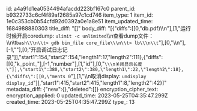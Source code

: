 id: a4a91d1ea0534494afacdd223bf167c0
parent_id: b9322733c6cf4f89af2685a97c1cd746
item_type: 1
item_id: 1e0c353cb0b54cfd92d0392a0e1a8e51
item_updated_time: 1684988880303
title_diff: "[]"
body_diff: "[{\"diffs\":[[0,\"db.pdf)\\\n\"],[1,\"运行时候开启coredump: `ulimit -c unlimited`\\\n查看dump文件： \\\n\\t```bash\\\n\\t> gdb bin_file core_file\\\n\\t> lb\\\n\\t```\"],[0,\"\\\n\"],[-1,\"\"],[0,\"开启调试日志记录\"]],\"start1\":154,\"start2\":154,\"length1\":17,\"length2\":111},{\"diffs\":[[0,\"k_point_\"],[-1,\"number\"],[1,\"id\"],[0,\"`\\\n关闭显示长度\"]],\"start1\":380,\"start2\":380,\"length1\":22,\"length2\":18},{\"diffs\":[[0,\"ments 0`\"],[1,\"\\\n取消display: `undisplay display_id`\"]],\"start1\":415,\"start2\":415,\"length1\":8,\"length2\":42}]"
metadata_diff: {"new":{},"deleted":[]}
encryption_cipher_text: 
encryption_applied: 0
updated_time: 2023-05-25T04:35:47.299Z
created_time: 2023-05-25T04:35:47.299Z
type_: 13